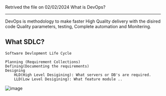 Retrived the file on 02/02/2024
What is DevOps?

----------
DevOps  is methodology to make faster High Quality delivery with the disired code Quality parameters, testing, Complete automation and Monitering. 

What SDLC?
-----------
```
Software Devlopment Life Cycle

Planning (Requirement Collections)
Defining(Documenting the requirements)
Designing
    HLD(High Level Desigining): What servers or DB's are required.
    LLD(Low Level Desigining): What feature module ..
```
![image](https://github.com/devopsmails/devops/assets/119680288/ce32c045-f156-49a8-9ba7-169691b86ab5)

